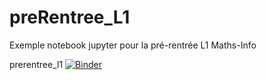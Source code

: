 # preRentree_L1
Exemple notebook jupyter pour la pré-rentrée L1 Maths-Info

prerentree_l1 [![Binder](https://mybinder.org/badge_logo.svg)](https://hub.gke2.mybinder.org/user/uge-igm-prerentree_l1-8ckhoqky/lab/tree/preRentree_Jupyter/preRentree_Jupyter.ipynb)
